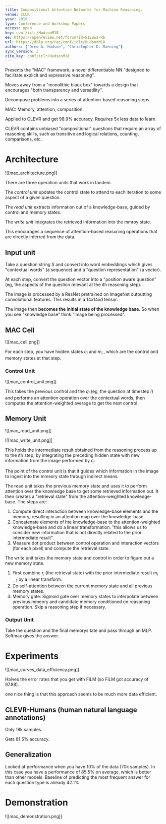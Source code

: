 ```yaml
---
title: Compositional Attention Networks for Machine Reasoning.
venue: ICLR
year: 2018
type: Conference and Workshop Papers
access: open
key: conf/iclr/HudsonM18
ee: https://openreview.net/forum?id=S1Euwz-Rb
url: https://dblp.org/rec/conf/iclr/HudsonM18
authors: ["Drew A. Hudson", "Christopher D. Manning"]
sync_version: 3
cite_key: conf/iclr/HudsonM18
---
```


Presents the "MAC" framework, a novel differentiable NN "designed to facilitate explicit and expressive reasoning".

Moves away from a "monolithic black box" towards a design that encourages "both transparency and versatility".

Decompose problems into a series of attention-based reasoning steps.

MAC: Memory, attention, composition.

Applied to CLEVR and get 98.9% accuracy. Requires 5x less data to learn.

CLEVR contains unbiased "compositional" questions that require an array of reasoning skills, such as transitive and logical relations, counting, comparisons, etc.

# Architecture
![[mac_architecture.png]]

There are three operation units that work in tandem.

The *control unit* updates the control state to attend to each iteration to some aspect of a given question.

The *read unit* extracts information out of a knowledge-base, guided by control and memory states.

The *write unit* integrates the retrieved information into the mmroy state.

This enocurages a sequence of attention-based reasoning operations that are directly inferred from the data.



## Input unit

Take a question string $S$ and convert into word embeddings which gives "contextual words" (a sequence) and a "question representation" (a vector).

At each step, convert the question vector into a "position aware question" (eg, the aspects of the question relevant at the $i$th reasoning step).

The image is processed by a ResNet pretrained on ImageNet outputting convolutional features. This results in a 14x14xd tensor.

The image then **becomes the initial state of the knowledge base**. So when you see "knowledge base" think "image being processed".

## MAC Cell

![[mac_cell.png]]

For each step, you have hidden states $c_i$ and $m_i$ , which are the control and memory states at that step.

### Control Unit

![[mac_control_unit.png]]

This takes the previous control and the $q_i$ (eg, the question at timestep $i$) and performs an attention operation over the contextual words, then computes the attention-weighted average to get the next control.

## Memory Unit

![[mac_read_unit.png]]

![[mac_write_unit.png]]

This holds the intermediate result obtained from the reasoning process up to the $i$th step, by integrating the preceding hidden state with new information from the image performed by $c_i$.

The point of the control unit is that it guides which information in the image to ingest into the mmeory state through indirect means.

The read unit takes the previous memory state and uses it to perform attention over the knowledge base to get some retrieved information out. It then creates a "retrieval state" from the attention-weighted knowledge-base. The steps are:

1. Compute direct interaction between knowledge-base elements and the memory, resulting in an attention map over the knowledge-base
2. Concatenate elements of hte knowledge-base to the attention-weighted knowledge-base and do a linear transformation. "this allows us to consider new information that is not directly related to the prior intermediate result".
3. Measure dot product between control operation and interaction vectors (for each pixel) and compute the retrieval state.

The write unit takes the memory state and control in order to figure out a new memory state.

1. First combine $r_i$ (the retrieval state) with the prior intermediate result $m_{i - 1}$ by a linear transform.
2. Do self-attention between the current memory state and all previous memory states.
3. Memory gate: Sigmoid gate over memory states to interpolate between previous mmeory and candidate memory conditioned on reasoning operation. Skip a reasoning step if necessary.

### Output Unit

Take the question and the final memorys tate and pass through an MLP. Softmax gives the answer.

# Experiments

![[mac_curves_data_efficiency.png]]

Halves the error rates that you get with FiLM (so FiLM got accuracy of 97.88).

one nice thing is that this approach seems to be much more data efficient.

## CLEVR-Humans (human natural language annotations)

Only 18k samples.

Gets 81.5% accuracy.

## Generalization

Looked at performance when you have 10% of the data (70k samples). In this case you have a performance of 85.5% on average, which is better than other models. Baseline of predicting the most frequent answer for each question type is already 42.1%

# Demonstration

![[mac_demonstration.png]]